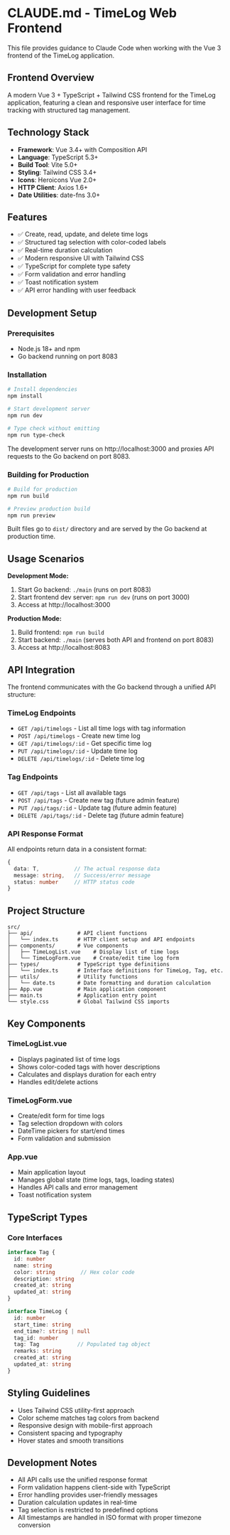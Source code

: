 # CLAUDE.md - TimeLog Web Frontend

This file provides guidance to Claude Code when working with the Vue 3 frontend of the TimeLog application.

## Frontend Overview

A modern Vue 3 + TypeScript + Tailwind CSS frontend for the TimeLog application, featuring a clean and responsive user interface for time tracking with structured tag management.

## Technology Stack

- **Framework**: Vue 3.4+ with Composition API
- **Language**: TypeScript 5.3+
- **Build Tool**: Vite 5.0+
- **Styling**: Tailwind CSS 3.4+
- **Icons**: Heroicons Vue 2.0+
- **HTTP Client**: Axios 1.6+
- **Date Utilities**: date-fns 3.0+

## Features

- ✅ Create, read, update, and delete time logs
- ✅ Structured tag selection with color-coded labels
- ✅ Real-time duration calculation
- ✅ Modern responsive UI with Tailwind CSS
- ✅ TypeScript for complete type safety
- ✅ Form validation and error handling
- ✅ Toast notification system
- ✅ API error handling with user feedback

## Development Setup

### Prerequisites

- Node.js 18+ and npm
- Go backend running on port 8083

### Installation

```bash
# Install dependencies
npm install

# Start development server
npm run dev

# Type check without emitting
npm run type-check
```

The development server runs on http://localhost:3000 and proxies API requests to the Go backend on port 8083.

### Building for Production

```bash
# Build for production
npm run build

# Preview production build
npm run preview
```

Built files go to `dist/` directory and are served by the Go backend at production time.

## Usage Scenarios

**Development Mode:**
1. Start Go backend: `./main` (runs on port 8083)
2. Start frontend dev server: `npm run dev` (runs on port 3000)
3. Access at http://localhost:3000

**Production Mode:**
1. Build frontend: `npm run build`
2. Start backend: `./main` (serves both API and frontend on port 8083)
3. Access at http://localhost:8083

## API Integration

The frontend communicates with the Go backend through a unified API structure:

### TimeLog Endpoints
- `GET /api/timelogs` - List all time logs with tag information
- `POST /api/timelogs` - Create new time log
- `GET /api/timelogs/:id` - Get specific time log
- `PUT /api/timelogs/:id` - Update time log
- `DELETE /api/timelogs/:id` - Delete time log

### Tag Endpoints
- `GET /api/tags` - List all available tags
- `POST /api/tags` - Create new tag (future admin feature)
- `PUT /api/tags/:id` - Update tag (future admin feature)
- `DELETE /api/tags/:id` - Delete tag (future admin feature)

### API Response Format
All endpoints return data in a consistent format:
```typescript
{
  data: T,           // The actual response data
  message: string,   // Success/error message
  status: number     // HTTP status code
}
```

## Project Structure

```
src/
├── api/              # API client functions
│   └── index.ts      # HTTP client setup and API endpoints
├── components/       # Vue components
│   ├── TimeLogList.vue    # Display list of time logs
│   └── TimeLogForm.vue    # Create/edit time log form
├── types/            # TypeScript type definitions
│   └── index.ts      # Interface definitions for TimeLog, Tag, etc.
├── utils/            # Utility functions
│   └── date.ts       # Date formatting and duration calculation
├── App.vue           # Main application component
├── main.ts           # Application entry point
└── style.css         # Global Tailwind CSS imports
```

## Key Components

### TimeLogList.vue
- Displays paginated list of time logs
- Shows color-coded tags with hover descriptions
- Calculates and displays duration for each entry
- Handles edit/delete actions

### TimeLogForm.vue
- Create/edit form for time logs
- Tag selection dropdown with colors
- DateTime pickers for start/end times
- Form validation and submission

### App.vue
- Main application layout
- Manages global state (time logs, tags, loading states)
- Handles API calls and error management
- Toast notification system

## TypeScript Types

### Core Interfaces
```typescript
interface Tag {
  id: number
  name: string
  color: string        // Hex color code
  description: string
  created_at: string
  updated_at: string
}

interface TimeLog {
  id: number
  start_time: string
  end_time?: string | null
  tag_id: number
  tag: Tag            // Populated tag object
  remarks: string
  created_at: string
  updated_at: string
}
```

## Styling Guidelines

- Uses Tailwind CSS utility-first approach
- Color scheme matches tag colors from backend
- Responsive design with mobile-first approach
- Consistent spacing and typography
- Hover states and smooth transitions

## Development Notes

- All API calls use the unified response format
- Form validation happens client-side with TypeScript
- Error handling provides user-friendly messages
- Duration calculation updates in real-time
- Tag selection is restricted to predefined options
- All timestamps are handled in ISO format with proper timezone conversion